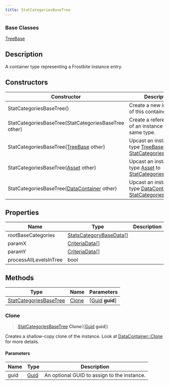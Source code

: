 ```yaml
---
title: StatCategoriesBaseTree
---
```

### Base Classes

[TreeBase](TreeBase)

## Description

A container type representing a Frostbite instance entry.

## Constructors

| Constructor                                                                       | Description                                                                                                                         |
| --------------------------------------------------------------------------------- | ----------------------------------------------------------------------------------------------------------------------------------- |
| StatCategoriesBaseTree()                                                          | Create a new instance of this container type.                                                                                       |
| StatCategoriesBaseTree(StatCategoriesBaseTree other)                              | Create a reference copy of an instance of the same type.                                                                            |
| StatCategoriesBaseTree([TreeBase](TreeBase) other)                                | Upcast an instance of type [TreeBase](TreeBase) to [StatCategoriesBaseTree](StatCategoriesBaseTree).                                |
| StatCategoriesBaseTree([Asset](Asset) other)                                      | Upcast an instance of type [Asset](Asset) to [StatCategoriesBaseTree](StatCategoriesBaseTree).                                      |
| StatCategoriesBaseTree([DataContainer](/vext/ref/shared/class/datacontainer) other) | Upcast an instance of type [DataContainer](/vext/ref/shared/class/datacontainer) to [StatCategoriesBaseTree](StatCategoriesBaseTree). |

## Properties

| Name                   | Type                                               | Description |
| ---------------------- | -------------------------------------------------- | ----------- |
| rootBaseCategories     | [StatsCategoryBaseData](StatsCategoryBaseData)\[\] |             |
| paramX                 | [CriteriaData](CriteriaData)\[\]                   |             |
| paramY                 | [CriteriaData](CriteriaData)\[\]                   |             |
| processAllLevelsInTree | bool                                               |             |

## Methods

| Type                                             | Name            | Parameters                                     |
| ------------------------------------------------ | --------------- | ---------------------------------------------- |
| [StatCategoriesBaseTree](StatCategoriesBaseTree) | [Clone](#clone) | \[[Guid](/vext/ref/shared/class/guid) **guid**\] |

### Clone

> [StatCategoriesBaseTree](StatCategoriesBaseTree) **Clone**(\[[Guid](/vext/ref/shared/class/guid) **guid**\])

Creates a shallow-copy clone of the instance. Look at [DataContainer::Clone](/vext/ref/shared/class/datacontainer#clone) for more details.

#### Parameters

| Name | Type         | Description                                 |
| ---- | ------------ | ------------------------------------------- |
| guid | [Guid](Guid) | An optional GUID to assign to the instance. |
